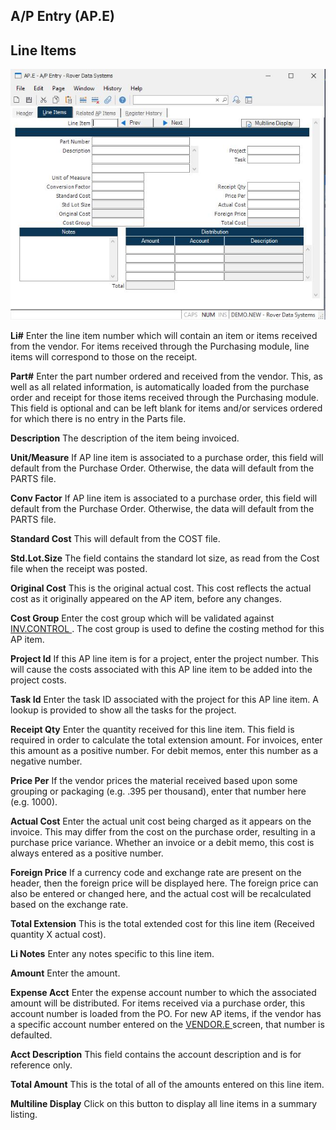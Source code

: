 ##  A/P Entry (AP.E)

<PageHeader />

##  Line Items

![](./AP-E-2.jpg)

**Li#** Enter the line item number which will contain an item or items
received from the vendor. For items received through the Purchasing module,
line items will correspond to those on the receipt.  
  
**Part#** Enter the part number ordered and received from the vendor. This, as
well as all related information, is automatically loaded from the purchase
order and receipt for those items received through the Purchasing module. This
field is optional and can be left blank for items and/or services ordered for
which there is no entry in the Parts file.  
  
**Description** The description of the item being invoiced.  
  
**Unit/Measure** If AP line item is associated to a purchase order, this field
will default from the Purchase Order. Otherwise, the data will default from
the PARTS file.  
  
**Conv Factor** If AP line item is associated to a purchase order, this field
will default from the Purchase Order. Otherwise, the data will default from
the PARTS file.  
  
**Standard Cost** This will default from the COST file.  
  
**Std.Lot.Size** The field contains the standard lot size, as read from the
Cost file when the receipt was posted.  
  
**Original Cost** This is the original actual cost. This cost reflects the
actual cost as it originally appeared on the AP item, before any changes.  
  
**Cost Group** Enter the cost group which will be validated against [ INV.CONTROL ](../../../../INV-OVERVIEW/INV-ENTRY/INV-CONTROL/README.md) . The cost group is used to define the costing method for this AP item.   
  
**Project Id** If this AP line item is for a project, enter the project
number. This will cause the costs associated with this AP line item to be
added into the project costs.  
  
**Task Id** Enter the task ID associated with the project for this AP line
item. A lookup is provided to show all the tasks for the project.  
  
**Receipt Qty** Enter the quantity received for this line item. This field is
required in order to calculate the total extension amount. For invoices, enter
this amount as a positive number. For debit memos, enter this number as a
negative number.  
  
**Price Per** If the vendor prices the material received based upon some
grouping or packaging (e.g. .395 per thousand), enter that number here (e.g.
1000).  
  
**Actual Cost** Enter the actual unit cost being charged as it appears on the
invoice. This may differ from the cost on the purchase order, resulting in a
purchase price variance. Whether an invoice or a debit memo, this cost is
always entered as a positive number.  
  
**Foreign Price** If a currency code and exchange rate are present on the
header, then the foreign price will be displayed here. The foreign price can
also be entered or changed here, and the actual cost will be recalculated
based on the exchange rate.  
  
**Total Extension** This is the total extended cost for this line item
(Received quantity X actual cost).  
  
**Li Notes** Enter any notes specific to this line item.  
  
**Amount** Enter the amount.  
  
**Expense Acct** Enter the expense account number to which the associated amount will be distributed. For items received via a purchase order, this account number is loaded from the PO. For new AP items, if the vendor has a specific account number entered on the [ VENDOR.E ](../../../../../rover/AP-OVERVIEW/AP-ENTRY/VENDOR-E/README.md) screen, that number is defaulted.   
  
**Acct Description** This field contains the account description and is for
reference only.  
  
**Total Amount** This is the total of all of the amounts entered on this line
item.  
  
**Multiline Display** Click on this button to display all line items in a
summary listing.  
  
  
<badge text= "Version 8.10.57" vertical="middle" />

<PageFooter />